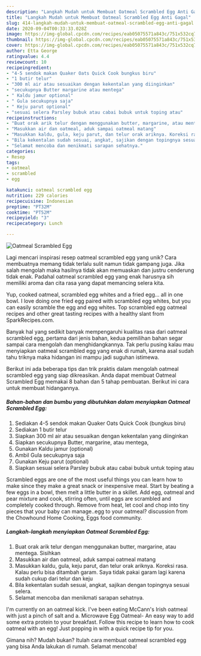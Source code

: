```yaml
---
description: "Langkah Mudah untuk Membuat Oatmeal Scrambled Egg Anti Gagal"
title: "Langkah Mudah untuk Membuat Oatmeal Scrambled Egg Anti Gagal"
slug: 414-langkah-mudah-untuk-membuat-oatmeal-scrambled-egg-anti-gagal
date: 2020-09-04T00:33:33.028Z
image: https://img-global.cpcdn.com/recipes/eab05075571a843c/751x532cq70/oatmeal-scrambled-egg-foto-resep-utama.jpg
thumbnail: https://img-global.cpcdn.com/recipes/eab05075571a843c/751x532cq70/oatmeal-scrambled-egg-foto-resep-utama.jpg
cover: https://img-global.cpcdn.com/recipes/eab05075571a843c/751x532cq70/oatmeal-scrambled-egg-foto-resep-utama.jpg
author: Etta George
ratingvalue: 4.4
reviewcount: 10
recipeingredient:
- "4-5 sendok makan Quaker Oats Quick Cook bungkus biru"
- "1 butir telur"
- "300 ml air atau sesuaikan dengan kekentalan yang diinginkan"
- "secukupnya Butter margarine atau mentega"
- " Kaldu jamur optional"
- " Gula secukupnya saja"
- " Keju parut optional"
- "sesuai selera Parsley bubuk atau cabai bubuk untuk toping atau"
recipeinstructions:
- "Buat orak arik telur dengan menggunakan butter, margarine, atau mentega. Sisihkan"
- "Masukkan air dan oatmeal, aduk sampai oatmeal matang"
- "Masukkan kaldu, gula, keju parut, dan telur orak ariknya. Koreksi rasa. Kalau perlu bisa ditambah garam. Saya tidak pakai garam lagi karena sudah cukup dari telur dan keju"
- "Bila kekentalan sudah sesuai, angkat, sajikan dengan topingnya sesuai selera."
- "Selamat mencoba dan menikmati sarapan sehatnya."
categories:
- Resep
tags:
- oatmeal
- scrambled
- egg

katakunci: oatmeal scrambled egg 
nutrition: 229 calories
recipecuisine: Indonesian
preptime: "PT32M"
cooktime: "PT52M"
recipeyield: "3"
recipecategory: Lunch

---
```



![Oatmeal Scrambled Egg](https://img-global.cpcdn.com/recipes/eab05075571a843c/751x532cq70/oatmeal-scrambled-egg-foto-resep-utama.jpg)

Lagi mencari inspirasi resep oatmeal scrambled egg yang unik? Cara membuatnya memang tidak terlalu sulit namun tidak gampang juga. Jika salah mengolah maka hasilnya tidak akan memuaskan dan justru cenderung tidak enak. Padahal oatmeal scrambled egg yang enak harusnya sih memiliki aroma dan cita rasa yang dapat memancing selera kita.

Yup, cooked oatmeal, scrambled egg whites and a fried egg… all in one bowl. I love doing one fried egg paired with scrambled egg whites, but you can easily scramble the egg and egg whites. Top scrambled egg oatmeal recipes and other great tasting recipes with a healthy slant from SparkRecipes.com.

Banyak hal yang sedikit banyak mempengaruhi kualitas rasa dari oatmeal scrambled egg, pertama dari jenis bahan, kedua pemilihan bahan segar sampai cara mengolah dan menghidangkannya. Tak perlu pusing kalau mau menyiapkan oatmeal scrambled egg yang enak di rumah, karena asal sudah tahu triknya maka hidangan ini mampu jadi suguhan istimewa.


Berikut ini ada beberapa tips dan trik praktis dalam mengolah oatmeal scrambled egg yang siap dikreasikan. Anda dapat membuat Oatmeal Scrambled Egg memakai 8 bahan dan 5 tahap pembuatan. Berikut ini cara untuk membuat hidangannya.

<!--inarticleads1-->

##### Bahan-bahan dan bumbu yang dibutuhkan dalam menyiapkan Oatmeal Scrambled Egg:

1. Sediakan 4-5 sendok makan Quaker Oats Quick Cook (bungkus biru)
1. Sediakan 1 butir telur
1. Siapkan 300 ml air atau sesuaikan dengan kekentalan yang diinginkan
1. Siapkan secukupnya Butter, margarine, atau mentega,
1. Gunakan  Kaldu jamur (optional)
1. Ambil  Gula secukupnya saja
1. Gunakan  Keju parut (optional)
1. Siapkan sesuai selera Parsley bubuk atau cabai bubuk untuk toping atau


Scrambled eggs are one of the most useful things you can learn how to make since they make a great snack or inexpensive meal. Start by beating a few eggs in a bowl, then melt a little butter in a skillet. Add egg, oatmeal and pear mixture and cook, stirring often, until eggs are scrambled and completely cooked through. Remove from heat, let cool and chop into tiny pieces that your baby can manage..egg to your oatmeal? discussion from the Chowhound Home Cooking, Eggs food community. 

<!--inarticleads2-->

##### Langkah-langkah menyiapkan Oatmeal Scrambled Egg:

1. Buat orak arik telur dengan menggunakan butter, margarine, atau mentega. Sisihkan
1. Masukkan air dan oatmeal, aduk sampai oatmeal matang
1. Masukkan kaldu, gula, keju parut, dan telur orak ariknya. Koreksi rasa. Kalau perlu bisa ditambah garam. Saya tidak pakai garam lagi karena sudah cukup dari telur dan keju
1. Bila kekentalan sudah sesuai, angkat, sajikan dengan topingnya sesuai selera.
1. Selamat mencoba dan menikmati sarapan sehatnya.


I&#39;m currently on an oatmeal kick. I&#39;ve been eating McCann&#39;s Irish oatmeal with just a pinch of salt and a. Microwave Egg Oatmeal- An easy way to add some extra protein to your breakfast. Follow this recipe to learn how to cook oatmeal with an egg! Just popping in with a quick recipe tip for you. 

Gimana nih? Mudah bukan? Itulah cara membuat oatmeal scrambled egg yang bisa Anda lakukan di rumah. Selamat mencoba!
